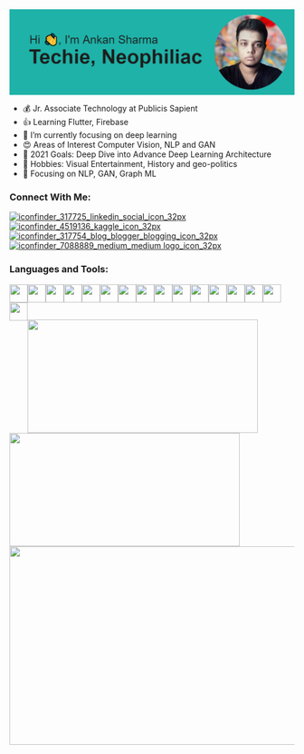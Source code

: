 <img align="center" src="https://raw.githubusercontent.com/Ankan1998/Ankan1998/main/header.png"/>




- 💰 Jr. Associate Technology at Publicis Sapient
- 👍 Learning Flutter, Firebase
- 🔘 I’m currently focusing on deep learning
- 😍 Areas of Interest Computer Vision, NLP and GAN
- 👀 2021 Goals: Deep Dive into Advance Deep Learning Architecture
- 💖 Hobbies: Visual Entertainment, History and geo-politics
- 🧿 Focusing on NLP, GAN, Graph ML

<!-- ### Quote of the Day
<img src="https://github-readme-quotes.herokuapp.com/quote?quoteCategory=programming&theme=tokyonight&animation=grow_out_in" height="200" width="950"/> -->

### Connect With Me:

[![iconfinder_317725_linkedin_social_icon_32px](https://user-images.githubusercontent.com/36896102/121735488-d13a2d00-cb13-11eb-9af1-f32bbc015e0b.png)](https://www.linkedin.com/in/ankan-sharma-589841198/)
[![iconfinder_4519136_kaggle_icon_32px](https://user-images.githubusercontent.com/36896102/121735391-b1a30480-cb13-11eb-952d-aba25e119c60.png)](https://www.kaggle.com/ankan1998)
[![iconfinder_317754_blog_blogger_blogging_icon_32px](https://user-images.githubusercontent.com/36896102/121735541-e7e08400-cb13-11eb-9e82-ae3477b3e490.png)](https://datasciencey.blogspot.com/)
[![iconfinder_7088889_medium_medium logo_icon_32px](https://user-images.githubusercontent.com/36896102/121735133-553fe500-cb13-11eb-8bc3-06b54689ec33.png)](https://ankanroni3.medium.com/)



### Languages and Tools:
<img align="left" src="https://user-images.githubusercontent.com/36896102/121738417-d13c2c00-cb17-11eb-8c43-30598e3452b3.png" height="32" width="32"/>
<img align="left" src="https://user-images.githubusercontent.com/36896102/121738425-d39e8600-cb17-11eb-8b32-6070a804f8bb.png" height="32" width="32"/>
<img align="left" src="https://user-images.githubusercontent.com/36896102/121738431-d5684980-cb17-11eb-8944-5c2ac89e4de8.png" height="32" width="32"/>
<img align="left" src="https://pytorch-geometric.readthedocs.io/en/latest/_static/pyg2.png" height="32" width="32"/>
<img align="left" src="https://user-images.githubusercontent.com/36896102/121738523-f29d1800-cb17-11eb-85bc-b93267cdad60.png" height="32" width="32"/>
<img align="left" src="https://user-images.githubusercontent.com/36896102/121738532-f4ff7200-cb17-11eb-8747-fd79e3745ff2.png" height="32" width="32"/>
<img align="left" src="https://user-images.githubusercontent.com/36896102/121738538-f6c93580-cb17-11eb-94ab-5d8824b9c17b.png" height="32" width="32"/>
<img align="left" src="https://user-images.githubusercontent.com/36896102/121738574-00529d80-cb18-11eb-90aa-63b8ac0f06c4.png" height="32" width="32"/>
<img align="left" src="https://www.pinclipart.com/picdir/big/107-1077742_kali-linux-kali-linux-logo-png-clipart.png" height="32" width="32"/>
<img align="left" src="https://user-images.githubusercontent.com/36896102/121738678-2aa45b00-cb18-11eb-8161-0842d1432e83.png" height="32" width="32"/>
<img align="left" src="https://user-images.githubusercontent.com/36896102/121738686-2c6e1e80-cb18-11eb-979c-853502418fa6.png" height="32" width="32"/>
<img align="left" src="https://user-images.githubusercontent.com/36896102/122328107-ac4b1d00-cf4c-11eb-9265-986271eb057a.png" height="32" width="32"/>
<img align="left" src="https://user-images.githubusercontent.com/36896102/121738595-0779ab80-cb18-11eb-9fe8-e43bdbfbaf51.png" height="32" width="32"/>
<img align="left" src="https://user-images.githubusercontent.com/36896102/121738632-195b4e80-cb18-11eb-905e-026c3940910e.png" height="32" width="32"/>
<img align="left" src="https://user-images.githubusercontent.com/36896102/121738638-1bbda880-cb18-11eb-9c21-eeead978ed5e.png" height="32" width="32"/>
<img align="left" src="https://user-images.githubusercontent.com/36896102/121738667-28420100-cb18-11eb-8b75-c4bfbed6613a.png" height="32" width="32"/>


<br>


<p>
  </p>
<br>

<p>
<img align="left" src="http://github-readme-streak-stats.herokuapp.com/?user=Ankan1998&theme=tokyonight&hide_border=false" height="200" width="407"/>
<img align="left" src="https://github-readme-stats.vercel.app/api/?username=Ankan1998&theme=tokyonight&show_icons=true&count_private=true" height="200" width="407"/>
<!-- ![Ankan's GitHub Streak](http://github-readme-streak-stats.herokuapp.com/?user=Ankan1998&theme=tokyonight&hide_border=false)
![Ankan's GitHub activity graph](https://github-readme-stats.vercel.app/api/?username=Ankan1998&theme=tokyonight&show_icons=true&count_private=true) -->

</p>
  
  
<p align="center">
</p>

<img align="left" src="https://activity-graph.herokuapp.com/graph?username=Ankan1998&theme=react-dark" height="350" width="850"/>

<!-- ![Ankan's GitHub activity graph](https://activity-graph.herokuapp.com/graph?username=Ankan1998&theme=react-dark) -->



<p align="center">
</p>
<!-- <img src="https://user-images.githubusercontent.com/36896102/121751724-55001380-cb2c-11eb-82e7-0255f95d488a.gif"/> -->
  
